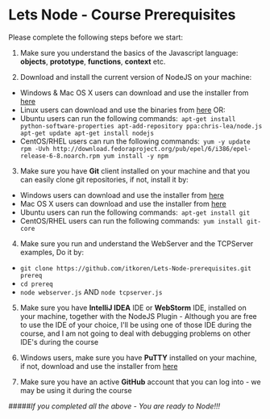 Lets Node - Course Prerequisites
================================

Please complete the following steps before we start:

1. Make sure you understand the basics of the Javascript language: **objects**, **prototype**, **functions**, **context** etc.

2. Download and install the current version of NodeJS on your machine:
 * Windows & Mac OS X users can download and use the installer from [here](http://nodejs.org/download/ "Download NodeJS")
 * Linux users can download and use the binaries from [here](http://nodejs.org/download/ "Download NodeJS") OR:
 * Ubuntu users can run the following commands:```
 apt-get install python-software-properties
 apt-add-repository ppa:chris-lea/node.js
 apt-get update
 apt-get install nodejs```
 * CentOS/RHEL users can run the following commands:```
 yum -y update
 rpm -Uvh http://download.fedoraproject.org/pub/epel/6/i386/epel-release-6-8.noarch.rpm
 yum install -y npm```

3. Make sure you have **Git** client installed on your machine and that you can easily clone git repositories, if not, install it by:
 * Windows users can download and use the installer from [here](http://msysgit.github.com/ "Download Git")
 * Mac OS X users can download and use the installer from [here](http://sourceforge.net/projects/git-osx-installer/ "Download Git")
 * Ubuntu users can run the following commands:```
 apt-get install git```
 * CentOS/RHEL users can run the following commands:```
 yum install git-core```

4. Make sure you run and understand the WebServer and the TCPServer examples, Do it by:
 * ```git clone https://github.com/itkoren/Lets-Node-prerequisites.git prereq```
 * ```cd prereq```
 * ```node webserver.js``` AND ```node tcpserver.js```

5. Make sure you have **IntelliJ IDEA** IDE or **WebStorm** IDE, installed on your machine, together with the NodeJS Plugin - Although you are free to use the IDE of your choice, I'll be using one of those IDE during the course, and I am not going to deal with debugging problems on other IDE's during the course

6. Windows users, make sure you have **PuTTY** installed on your machine, if not, download and use the installer from [here](http://www.chiark.greenend.org.uk/~sgtatham/putty/download.html "Download PuTTY")
7. Make sure you have an active **GitHub** account that you can log into - we may be using it during the course

#####*If you completed all the above - You are ready to Node!!!*